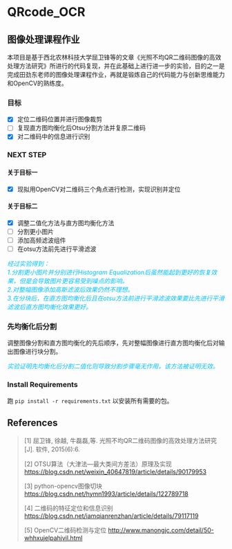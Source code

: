# QRcode_OCR
## 图像处理课程作业
本项目是基于西北农林科技大学屈卫锋等的文章《光照不均QR二维码图像的高效处理方法研究》所进行的代码复现，并在此基础上进行进一步的实验，目的之一是完成田劲东老师的图像处理课程作业，再就是锻炼自己的代码能力与创新思维能力和OpenCV的熟练度。
### 目标

- [x] 定位二维码位置并进行图像裁剪
- [ ] 复现直方图均衡化后Otsu分割方法并复原二维码
- [x] 对二维码中的信息进行识别

### NEXT STEP
#### 关于目标一
- [x] 现拟用OpenCV对二维码三个角点进行检测，实现识别并定位
#### 关于目标二
- [x] 调整二值化方法与直方图均衡化方法
- [ ] 分割更小图片
- [ ] 添加高频滤波组件
- [ ] 在otsu方法前先进行平滑滤波

<font color=DeepSkyBlue>*经过实验得到：
<br>1.分割更小图片并分别进行Histogram Equalization后虽然能起到更好的恢复效果，但是会导致图片更容易受到噪点的影响。
<br>2.对整幅图像添加高斯滤波后效果仍然不理想。
<br>3.在分块后，在直方图均衡化后且在otsu方法前进行平滑滤波效果要比先进行平滑滤波后直方图均衡化效果更好。*
</font>

### 先均衡化后分割
调整图像分割和直方图均衡化的先后顺序，先对整幅图像进行直方图均衡化后对输出图像进行块分割。

<font color=DeepSkyBlue>*实验证明先均衡化后分割二值化则导致分割步骤毫无作用，该方法被证明无效。*</font>

### Install Requirements
跑 `pip install -r requirements.txt` 以安装所有需要的包。

## References
> [1] 屈卫锋, 徐越, 牛磊磊,等. 光照不均QR二维码图像的高效处理方法研究[J]. 软件, 2015(6):6.
> 
> [2] OTSU算法（大津法—最大类间方差法）原理及实现 https://blog.csdn.net/weixin_40647819/article/details/90179953
>
> [3] python-opencv图像切块 https://blog.csdn.net/hymn1993/article/details/122789718
> 
> [4] 二维码的特征定位和信息识别 https://blog.csdn.net/iamqianrenzhan/article/details/79117119
> 
> [5] OpenCV二维码检测与定位 http://www.manongjc.com/detail/50-whhxujelpahjvil.html